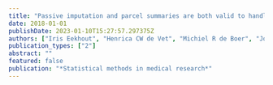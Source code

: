 ```yaml
---
title: "Passive imputation and parcel summaries are both valid to handle missing items in studies with many multi-item scales"
date: 2018-01-01
publishDate: 2023-01-10T15:27:57.297375Z
authors: ["Iris Eekhout", "Henrica CW de Vet", "Michiel R de Boer", "Jos WR Twisk", "Martijn W Heymans"]
publication_types: ["2"]
abstract: ""
featured: false
publication: "*Statistical methods in medical research*"
---
```



